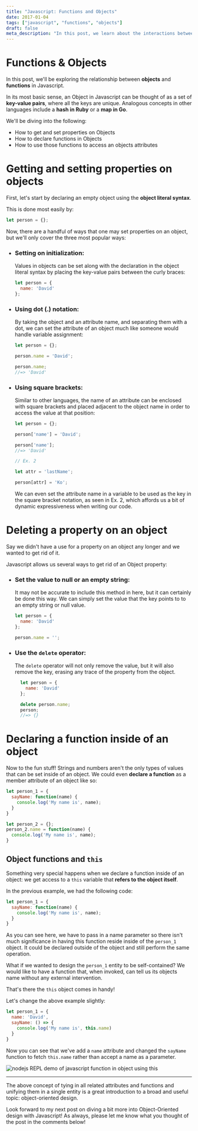 ```yaml
---
title: "Javascript: Functions and Objects"
date: 2017-01-04
tags: ["javascript", "functions", "objects"]
draft: false
meta_description: "In this post, we learn about the interactions between Javascript functions and objects, including a brief look at the this keyword inside of an object function. We also touch briefly on the role of objects in Object-oriented design."
---
```


# Functions & Objects
In this post, we'll be exploring the relationship between __objects__ and
__functions__ in Javascript.

In its most basic sense, an Object in Javascript can be thought of as a set of
__key-value pairs__, where all the keys are unique. Analogous concepts in other
languages include a __hash in Ruby__ or a __map in Go__.

We'll be diving into the following:
* How to get and set properties on Objects
* How to declare functions in Objects
* How to use those functions to access an objects attributes

# Getting and setting properties on objects
First, let's start by declaring an empty object using the __object literal syntax__.

This is done most easily by:

```javascript
let person = {};
```

Now, there are a handful of ways that one may set properties on an object, but
we'll only cover the three most popular ways:

* ### Setting on initialization:
    Values in objects can be set along with the declaration in the object literal
    syntax by placing the key-value pairs between the curly braces:

    ```javascript
    let person = {
      name: 'David'
    };
    ```

* ### Using dot (.) notation:
    By taking the object and an attribute name, and separating them with a dot,
    we can set the attribute of an object much like someone would handle variable
    assignment:

    ```javascript
    let person = {};

    person.name = 'David';

    person.name;
    //=> 'David'
    ```
* ### Using square brackets:
    Similar to other languages, the name of an attribute can be enclosed with
    square brackets and placed adjacent to the object name in order to access
    the value at that position:

    ```javascript
    let person = {};

    person['name'] = 'David';

    person['name'];
    //=> 'David'

    // Ex. 2

    let attr = 'lastName';

    person[attr] = 'Ko';
    ```

    We can even set the attribute name in a variable to be used as the key in
    the square bracket notation, as seen in Ex. 2, which affords us a bit of
    dynamic expressiveness when writing our code.

# Deleting a property on an object
Say we didn't have a use for a property on an object any longer and we wanted to
get rid of it.

Javascript allows us several ways to get rid of an Object property:

* ### Set the value to null or an empty string:
    It may not be accurate to include this method in here, but it can certainly
    be done this way. We can simply set the value that the key points to to an
    empty string or null value.

    ```javascript
    let person = {
      name: 'David'
    };

    person.name = '';
    ```

* ### Use the `delete` operator:
    The `delete` operator will not only remove the value, but it will also remove
    the key, erasing any trace of the property from the object.

    ```javascript
      let person = {
        name: 'David'
      };

      delete person.name;
      person;
      //=> {}
    ```

# Declaring a function inside of an object
Now to the fun stuff! Strings and numbers aren't the only types of values that
can be set inside of an object. We could even __declare a function__ as a member
attribute of an object like so:

```javascript
let person_1 = {
  sayName: function(name) {
    console.log('My name is', name);
  }
}

let person_2 = {};
person_2.name = function(name) {
  console.log('My name is', name);
}
```

## Object functions and `this`
Something very special happens when we declare a function inside of an object:
we get access to a `this` variable that __refers to the object itself__.

In the previous example, we had the following code:

```javascript
let person_1 = {
  sayName: function(name) {
    console.log('My name is', name);
  }
}
```

As you can see here, we have to pass in a name parameter so there isn't much
significance in having this function reside inside of the `person_1` object. It
could be declared outside of the object and still perform the same operation.

What if we wanted to design the `person_1` entity to be self-contained? We would
like to have a function that, when invoked, can tell us its objects name without
any external intervention.

That's there the `this` object comes in handy!

Let's change the above example slightly:

```javascript
let person_1 = {
  name: 'David',
  sayName: () => {
    console.log('My name is', this.name)
  }
}
```

Now you can see that we've add a `name` attribute and changed the `sayName`
function to fetch `this.name` rather than accept a name as a parameter.

![nodejs REPL demo of javascript function in object using this](https://i.imgur.com/AIUBHUc.png)

---

The above concept of tying in all related attributes and functions and unifying
them in a single entity is a great introduction to a broad and useful topic:
object-oriented design.

Look forward to my next post on diving a bit more into Object-Oriented design
with Javascript! As always, please let me know what you thought of the post
in the comments below!
